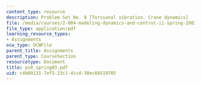 ```yaml
---
content_type: resource
description: Problem Set No. 8 [Torsional vibration. Crane dynamics]
file: /media/courses/2-004-modeling-dynamics-and-control-ii-spring-2003/c4b091317ef523c14ccd30ec66519705_ps8_spring03.pdf
file_type: application/pdf
learning_resource_types:
- Assignments
ocw_type: OCWFile
parent_title: Assignments
parent_type: CourseSection
resourcetype: Document
title: ps8_spring03.pdf
uid: c4b09131-7ef5-23c1-4ccd-30ec66519705
---
```

